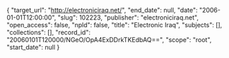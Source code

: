 {
  "target_url": "http://electroniciraq.net/", 
  "end_date": null, 
  "date": "2006-01-01T12:00:00", 
  "slug": 102223, 
  "publisher": "electroniciraq.net", 
  "open_access": false, 
  "npld": false, 
  "title": "Electronic Iraq", 
  "subjects": [], 
  "collections": [], 
  "record_id": "20060101T120000/NGeO/OpA4ExDDrkTKEdbAQ==", 
  "scope": "root", 
  "start_date": null
}

